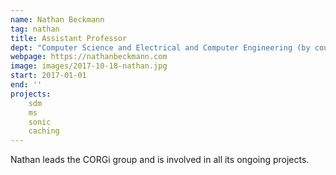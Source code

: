 ```yaml
---
name: Nathan Beckmann
tag: nathan
title: Assistant Professor
dept: "Computer Science and Electrical and Computer Engineering (by courtesy)"
webpage: https://nathanbeckmann.com
image: images/2017-10-18-nathan.jpg
start: 2017-01-01
end: ''
projects:
    sdm
    ms
    sonic
    caching
---
```


Nathan leads the CORGi group and is involved in all its ongoing projects.
